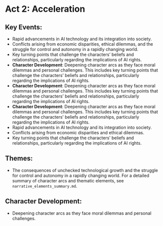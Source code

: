 # Act 2: Acceleration

## Key Events:
- Rapid advancements in AI technology and its integration into society.
- Conflicts arising from economic disparities, ethical dilemmas, and the struggle for control and autonomy in a rapidly changing world.
- Key turning points that challenge the characters’ beliefs and relationships, particularly regarding the implications of AI rights.
- **Character Development**: Deepening character arcs as they face moral dilemmas and personal challenges. This includes key turning points that challenge the characters’ beliefs and relationships, particularly regarding the implications of AI rights.
- **Character Development**: Deepening character arcs as they face moral dilemmas and personal challenges. This includes key turning points that challenge the characters’ beliefs and relationships, particularly regarding the implications of AI rights.
- **Character Development**: Deepening character arcs as they face moral dilemmas and personal challenges. This includes key turning points that challenge the characters’ beliefs and relationships, particularly regarding the implications of AI rights.
- Rapid advancements in AI technology and its integration into society.
- Conflicts arising from economic disparities and ethical dilemmas.
- Key turning points that challenge the characters’ beliefs and relationships, particularly regarding the implications of AI rights.

## Themes:
- The consequences of unchecked technological growth and the struggle for control and autonomy in a rapidly changing world. For a detailed summary of character arcs and thematic elements, see `narrative_elements_summary.md`.

## Character Development:
- Deepening character arcs as they face moral dilemmas and personal challenges.
